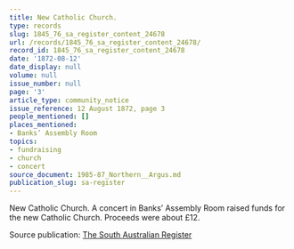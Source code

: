 ```yaml
---
title: New Catholic Church.
type: records
slug: 1845_76_sa_register_content_24678
url: /records/1845_76_sa_register_content_24678/
record_id: 1845_76_sa_register_content_24678
date: '1872-08-12'
date_display: null
volume: null
issue_number: null
page: '3'
article_type: community_notice
issue_reference: 12 August 1872, page 3
people_mentioned: []
places_mentioned:
- Banks’ Assembly Room
topics:
- fundraising
- church
- concert
source_document: 1985-87_Northern__Argus.md
publication_slug: sa-register
---
```


New Catholic Church.  A concert in Banks’ Assembly Room raised funds for the new Catholic Church.  Proceeds were about £12.

Source publication: [The South Australian Register](/publications/sa-register/)
